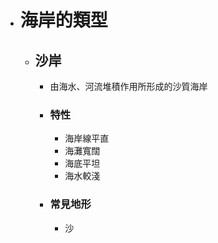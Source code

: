 - # 海岸的類型
	- ## 沙岸
		- 由海水、河流堆積作用所形成的沙質海岸
		- ### 特性
			- 海岸線平直
			- 海灘寬闊
			- 海底平坦
			- 海水較淺
		- ### 常見地形
			- 沙